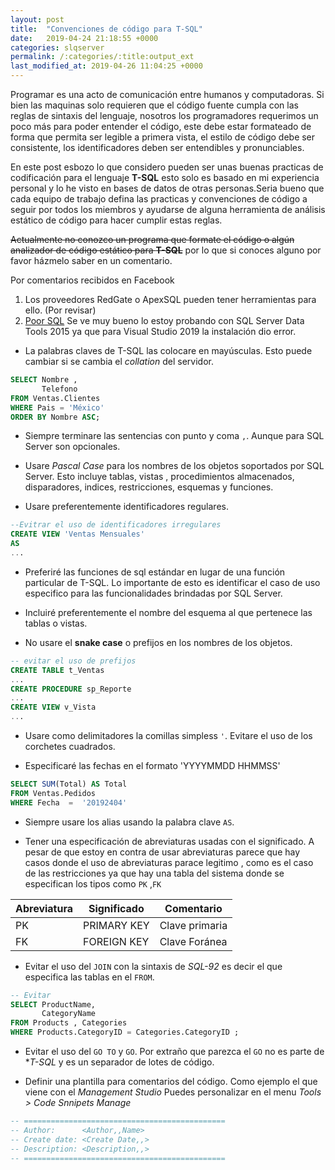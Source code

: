 ```yaml
---
layout: post
title:  "Convenciones de código para T-SQL"
date:   2019-04-24 21:18:55 +0000
categories: slqserver
permalink: /:categories/:title:output_ext
last_modified_at: 2019-04-26 11:04:25 +0000
---
```


Programar es una acto de comunicación entre humanos y computadoras. Si bien las maquinas solo requieren que el código fuente cumpla con las reglas de sintaxis del lenguaje, nosotros los programadores requerimos un poco más para poder entender el código, este debe estar formateado de forma que permita ser legible a primera vista, el estilo de código debe ser consistente, los identificadores deben ser entendibles y pronunciables.

En este post esbozo lo que considero pueden ser unas buenas practicas de codificación para el lenguaje **T-SQL** esto solo es basado en mi experiencia personal y lo he visto en bases de datos de otras personas.Seria bueno que cada equipo de trabajo defina las practicas y convenciones de código a seguir por todos los miembros y ayudarse de alguna herramienta de análisis estático de código para hacer cumplir estas reglas.

~~Actualmente no conozco un programa que formate el código  o algún analizador de código estático para **T-SQL**~~ por lo que si conoces alguno por favor házmelo saber en un comentario.

Por comentarios recibidos en Facebook

1. Los proveedores RedGate o ApexSQL pueden tener herramientas para ello. (Por revisar)
2. [Poor SQL](http://poorsql.com/) Se ve muy bueno lo estoy probando con SQL Server Data Tools 2015 ya que para Visual Studio 2019 la instalación dio error.

* La palabras claves de T-SQL las colocare en mayúsculas. Esto puede cambiar si se cambia el _collation_ del servidor.

```sql
SELECT Nombre , 
       Telefono 
FROM Ventas.Clientes
WHERE Pais = 'México'
ORDER BY Nombre ASC;
```

* Siempre terminare las sentencias con punto y coma `,`. Aunque para SQL Server son opcionales.

* Usare _Pascal Case_ para los nombres de los objetos soportados por SQL Server. Esto incluye tablas, vistas , procedimientos almacenados, disparadores, indices, restricciones, esquemas y funciones.

* Usare preferentemente identificadores regulares.

```sql
--Evitrar el uso de identificadores irregulares
CREATE VIEW 'Ventas Mensuales'
AS
...
```

* Preferiré las funciones de sql estándar en lugar de una función particular de T-SQL. Lo importante de esto es identificar el caso de uso especifico para las funcionalidades brindadas por SQL Server. 

* Incluiré preferentemente el nombre del esquema al que pertenece las tablas o vistas.

* No usare el **snake case** o prefijos en los nombres de los objetos.

```sql
-- evitar el uso de prefijos
CREATE TABLE t_Ventas 
...
CREATE PROCEDURE sp_Reporte
...
CREATE VIEW v_Vista
...
```

* Usare como delimitadores la comillas simpless `'`. Evitare el uso de los corchetes cuadrados.

* Especificaré las fechas en el formato 'YYYYMMDD HHMMSS'  

```sql
SELECT SUM(Total) AS Total 
FROM Ventas.Pedidos
WHERE Fecha  =  '20192404'
```

* Siempre usare los alias usando la palabra clave `AS`.

* Tener una especificación de abreviaturas usadas con el significado. A pesar de que estoy en contra de usar abreviaturas parece que hay casos donde el uso de abreviaturas parace legitimo , como es el caso de las restricciones ya que hay una tabla del sistema donde se especifican los tipos como `PK` ,`FK`

|Abreviatura|Significado|Comentario|
|-|-|-|
|PK|PRIMARY KEY|Clave primaria|
|FK|FOREIGN KEY|Clave Foránea |

* Evitar el uso del `JOIN` con la sintaxis de *SQL-92* es decir el que especifica las tablas en el `FROM`.

```sql
-- Evitar
SELECT ProductName,
	   CategoryName 
FROM Products , Categories
WHERE Products.CategoryID = Categories.CategoryID ;
```

* Evitar el uso del `GO TO` y `GO`. Por extraño que parezca el `GO` no es parte de **T-SQL* y es un separador de lotes de código.

* Definir una plantilla para comentarios del código. Como ejemplo el que viene con el _Management Studio_ Puedes personalizar en el menu _Tools > Code Snnipets Manage_

```sql
-- =============================================
-- Author:		<Author,,Name>
-- Create date: <Create Date,,>
-- Description:	<Description,,>
-- =============================================
```